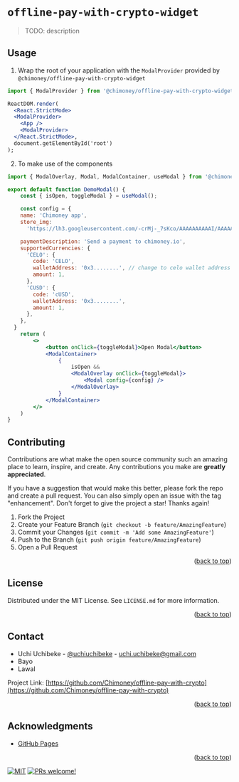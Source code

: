 # `offline-pay-with-crypto-widget`

> TODO: description

## Usage

1. Wrap the root of your application with the `ModalProvider` provided by `@chimoney/offline-pay-with-crypto-widget`

```jsx
import { ModalProvider } from '@chimoney/offline-pay-with-crypto-widget';

ReactDOM.render(
  <React.StrictMode>
  <ModalProvider>
    <App />
    <ModalProvider>
  </React.StrictMode>,
  document.getElementById('root')
);

```

2. To make use of the components

```jsx
import { ModalOverlay, Modal, ModalContainer, useModal } from '@chimoney/offline-pay-with-crypto-widget';

export default function DemoModal() {
    const { isOpen, toggleModal } = useModal();

    const config = {
    name: 'Chimoney app',
    store_img:
      'https://lh3.googleusercontent.com/-crMj-_7sKco/AAAAAAAAAAI/AAAAAAAAAAA/8wRiFKrmpe8/s88-p-k-no-ns-nd/photo.jpg',

    paymentDescription: 'Send a payment to chimoney.io',
    supportedCurrencies: {
      'CELO': {
        code: 'CELO',
        walletAddress: '0x3........', // change to celo wallet address here
        amount: 1,
      },
      'CUSD': {
        code: 'cUSD',
        walletAddress: '0x3........',
        amount: 1,
      },
    },
  }
    return (
        <>
            <button onClick={toggleModal}>Open Modal</button>
            <ModalContainer>
                {
                    isOpen &&
                    <ModalOverlay onClick={toggleModal}>
                        <Modal config={config} />
                    </ModalOverlay>
                }
            </ModalContainer>
        </>
    )
}

```


<!-- CONTRIBUTING -->

## Contributing

Contributions are what make the open source community such an amazing place to learn, inspire, and create. Any contributions you make are **greatly appreciated**.

If you have a suggestion that would make this better, please fork the repo and create a pull request. You can also simply open an issue with the tag "enhancement".
Don't forget to give the project a star! Thanks again!

1. Fork the Project
2. Create your Feature Branch (`git checkout -b feature/AmazingFeature`)
3. Commit your Changes (`git commit -m 'Add some AmazingFeature'`)
4. Push to the Branch (`git push origin feature/AmazingFeature`)
5. Open a Pull Request

<p align="right">(<a href="#top">back to top</a>)</p>

<!-- LICENSE -->

## License

Distributed under the MIT License. See `LICENSE.md` for more information.

<p align="right">(<a href="#top">back to top</a>)</p>

<!-- CONTACT -->

## Contact

- Uchi Uchibeke - [@uchiuchibeke](https://twitter.com/uchiuchibeke) - uchi.uchibeke@gmail.com
- Bayo
- Lawal

Project Link: [https://github.com/Chimoney/offline-pay-with-crypto](https://github.com/Chimoney/offline-pay-with-crypto)

<p align="right">(<a href="#top">back to top</a>)</p>

<!-- ACKNOWLEDGMENTS -->

## Acknowledgments

- [GitHub Pages](https://pages.github.com)

<p align="right">(<a href="#top">back to top</a>)</p>

<!-- MARKDOWN LINKS & IMAGES -->
<!-- https://www.markdownguide.org/basic-syntax/#reference-style-links -->

<a href="https://github.com/Chimoney/offline-pay-with-crypto"><img alt="MIT" src="https://img.shields.io/badge/license-MIT-blue.svg" /></a>
<a href="https://github.com/Chimoney/offline-pay-with-crypto"><img src="https://img.shields.io/badge/PRs-welcome-brightgreen.svg" alt="PRs welcome!" /></a>

